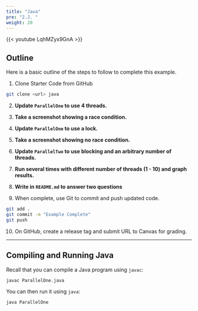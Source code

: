 ```yaml
---
title: "Java"
pre: "2.J. "
weight: 20
---
```


{{< youtube LqhMZyx9GnA  >}}

## Outline

Here is a basic outline of the steps to follow to complete this example.

1. Clone Starter Code from GitHub

```bash
git clone <url> java
```

2. **Update `ParallelOne` to use 4 threads.**
3. **Take a screenshot showing a race condition.**
4. **Update `ParallelOne` to use a lock.**
5. **Take a screenshot showing no race condition.**
6. **Update `ParallelTwo` to use blocking and an arbitrary number of threads.**
7. **Run several times with different number of threads (1 - 10) and graph results.**
8. **Write in `README.md` to answer two questions**

9. When complete, use Git to commit and push updated code. 

```bash
git add .
git commit -m "Example Complete"
git push
```

10. On GitHub, create a release tag and submit URL to Canvas for grading. 

---

## Compiling and Running Java

Recall that you can compile a Java program using `javac`:

```bash
javac ParallelOne.java
```

You can then run it using `java`:

```bash
java ParallelOne
```